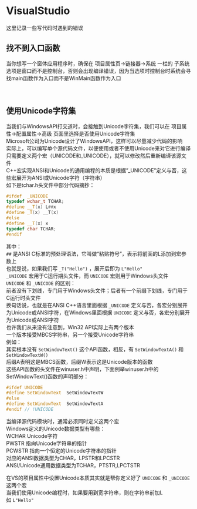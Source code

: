 # VisualStudio

这里记录一些写代码时遇到的错误  

## 找不到入口函数

当你想写一个窗体应用程序时，确保在 项目属性页->链接器->系统 一栏的 子系统 选项是窗口而不是控制台，否则会出现编译错误，因为当选项时控制台时系统会寻找main函数作为入口而不是WinMain函数作为入口  
<br />
<br />  

## 使用Unicode字符集
当我们与WindowsAPI打交道时，会接触到Unicode字符集，我们可以在 项目属性->配置属性->高级 页面里选择是否使用Unicode字符集  
Microsoft公司为Unicode设计了WindowsAPI，这样可以尽量减少代码的影响  
实际上，可以编写单个源代码文件，以便使用或者不使用Unicode来对它进行编译  
只需要定义两个宏（UNICODE和_UNICODE），就可以修改然后重新编译该源文件  
C++宏实现ANSI和Unicode的通用编程的本质是根据”_UNICODE”定义与否，这些宏展开为ANSI或Unicode字符（字符串）  
如下是tchar.h头文件中部分代码摘抄：  
```C++
#ifdef  _UNICODE
typedef wchar_t TCHAR;
#define __T(x) L##x
#define _T(x) __T(x)
#else
#define __T(x) x
typedef char TCHAR;
#endif
```
其中：  
`##` 是ANSI C标准的预处理语法，它叫做“粘贴符号”，表示将前面的L添加到宏参数上  
也就是说，如果我们写 `_T("Hello")` ，展开后即为 `L"Hello"`    
`_UNICODE` 宏用于C运行期头文件，而 `UNICODE` 宏则用于Windows头文件  
`UNICODE` 和 `_UNICODE` 的区别：  
前者没有下划线，专门用于Windows头文件；后者有一个前缀下划线，专门用于C运行时头文件  
换句话说，也就是在ANSI C++语言里面根据 `_UNICODE` 定义与否，各宏分别展开为Unicode或ANSI字符，在Windows里面根据 `UNICODE` 定义与否，各宏分别展开为Unicode或ANSI字符  
也许我们从来没有注意到，Win32 API实际上有两个版本  
一个版本接受MBCS字符串，另一个接受Unicode字符串  
例如：  
其实根本没有 `SetWindowText()` 这个API函数，相反，有 `SetWindowTextA()` 和 `SetWindowTextW()`  
后缀A表明这是MBCS函数，后缀W表示这是Unicode版本的函数  
这些API函数的头文件在winuser.h中声明，下面例举winuser.h中的SetWindowText()函数的声明部分：  
```C++  
#ifdef UNICODE
#define SetWindowText  SetWindowTextW
#else
#define SetWindowText  SetWindowTextA
#endif // !UNICODE
```  
当编译源代码模块时，通常必须同时定义这两个宏  
Windows定义的Unicode数据类型有哪些：  
WCHAR Unicode字符  
PWSTR 指向Unicode字符串的指针  
PCWSTR 指向一个恒定的Unicode字符串的指针  
对应的ANSI数据类型为CHAR，LPSTR和LPCSTR  
ANSI/Unicode通用数据类型为TCHAR，PTSTR,LPCTSTR  
  
在VS的项目属性中设置Unicode本质其实就是帮你定义好了 `UNICODE` 和 `_UNICODE` 这两个宏  
当我们使用Unicode编程时，如果要用到宽字符串，则在字符串前加L  
如 `L"Hello"`  

<br />
<br />


